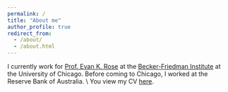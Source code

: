 ```yaml
---
permalink: /
title: "About me"
author_profile: true
redirect_from: 
  - /about/
  - /about.html
---
```


I currently work for [Prof. Evan K. Rose](https://ekrose.github.io/) at the [Becker-Friedman Institute](https://bfi.uchicago.edu/) at the University of Chicago. Before coming to Chicago, I worked at the Reserve Bank of Australia. 
\\
You view my CV [here](https://jkmulq.github.io/files/Jack_Mulqueeney_CV.pdf).